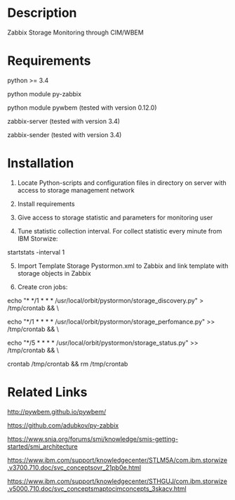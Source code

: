 Description
===========
Zabbix Storage Monitoring through CIM/WBEM


Requirements
============

python >= 3.4

python module py-zabbix

python module pywbem (tested with version 0.12.0)

zabbix-server (tested with version 3.4)

zabbix-sender (tested with version 3.4)


Installation
============
1) Locate Python-scripts and configuration files in directory on server with access to storage management network

2) Install requirements

3) Give access to storage statistic and parameters for monitoring user

4) Tune statistic collection interval. For collect statistic every minute from IBM Storwize:

startstats -interval 1

5) Import Template Storage Pystormon.xml to Zabbix and link template with storage objects in Zabbix

6) Create cron jobs:

echo "\* \*/1 \* \* \*  /usr/local/orbit/pystormon/storage_discovery.py" > /tmp/crontab && \

echo "\*/1 \* \* \* \*   /usr/local/orbit/pystormon/storage_perfomance.py" >> /tmp/crontab && \

echo "\*/5 \* \* \* \*   /usr/local/orbit/pystormon/storage_status.py" >> /tmp/crontab && \

crontab /tmp/crontab && rm /tmp/crontab


Related Links
=============
http://pywbem.github.io/pywbem/

https://github.com/adubkov/py-zabbix

https://www.snia.org/forums/smi/knowledge/smis-getting-started/smi_architecture

https://www.ibm.com/support/knowledgecenter/STLM5A/com.ibm.storwize.v3700.710.doc/svc_conceptsovr_21pb0e.html

https://www.ibm.com/support/knowledgecenter/STHGUJ/com.ibm.storwize.v5000.710.doc/svc_conceptsmaptocimconcepts_3skacv.html
